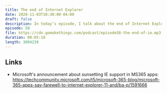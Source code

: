```yaml
---
title: The end of Internet Explorer
date: 2020-11-03T10:30:00-04:00
draft: false
description: In today’s episode, I talk about the end of Internet Explorer.
episode: 58
file: https://cdn.gomakethings.com/podcast/episode58-the-end-of-ie.mp3
duration: 00:05:18
length: 3894239
---
```


## Links

- Microsoft's announcement about sunsetting IE support in MS365 apps: https://techcommunity.microsoft.com/t5/microsoft-365-blog/microsoft-365-apps-say-farewell-to-internet-explorer-11-and/ba-p/1591666